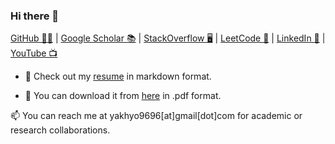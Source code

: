 ### Hi there 👋

[GitHub 🐱‍💻](https://github.com/yakhyo) | [Google Scholar 📚](https://scholar.google.com/citations?user=I66QbJIAAAAJ&hl=en) | [StackOverflow 🖥️](https://stackoverflow.com/users/14815986/yakhyo) | [LeetCode 🧩](https://leetcode.com/y_valikhujaev) | [LinkedIn 🔗](https://www.linkedin.com/in/y-valikhujaev/) | [YouTube 📺](https://youtube.com/codeuz)

- 👀 Check out my [resume](./index.md) in markdown format.

- 💾 You can download it from [here](https://yakhyo.github.io/yakhyo/assets/resumes/yakhyo_cv.pdf) in .pdf format.

📫 You can reach me at yakhyo9696[at]gmail[dot]com for academic or research collaborations.
